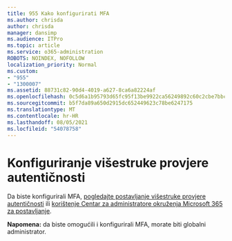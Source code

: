 ```yaml
---
title: 955 Kako konfigurirati MFA
ms.author: chrisda
author: chrisda
manager: dansimp
ms.audience: ITPro
ms.topic: article
ms.service: o365-administration
ROBOTS: NOINDEX, NOFOLLOW
localization_priority: Normal
ms.custom:
- "955"
- "1300007"
ms.assetid: 88731c82-90d4-4019-a627-8ca6a82224af
ms.openlocfilehash: 0c5d6a1b95793d65fc95f13be9922ca56249892c60c2cbe7bbcbc962f25f7d07
ms.sourcegitcommit: b5f7da89a650d2915dc652449623c78be6247175
ms.translationtype: MT
ms.contentlocale: hr-HR
ms.lasthandoff: 08/05/2021
ms.locfileid: "54078758"
---
```

# <a name="configure-multifactor-authentication"></a>Konfiguriranje višestruke provjere autentičnosti

Da biste konfigurirali MFA, [pogledajte postavljanje višestruke provjere autentičnosti](/microsoft-365/admin/security-and-compliance/set-up-multi-factor-authentication) ili [korištenje Centar za administratore okruženja Microsoft 365 za postavljanje](https://admin.microsoft.com/AdminPortal/Home?ref=/modernonboarding/mfasetupguide).

**Napomena:** da biste omogućili i konfigurirali MFA, morate biti globalni administrator.
